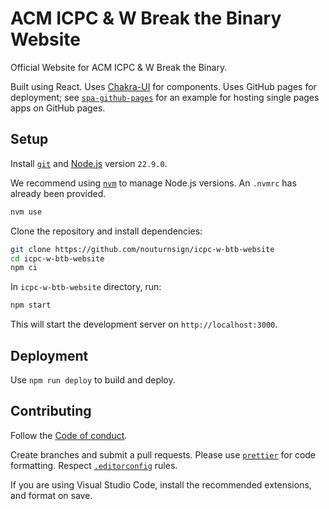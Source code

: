 # ACM ICPC & W Break the Binary Website

Official Website for ACM ICPC & W Break the Binary.

Built using React. Uses [Chakra-UI](https://chakra-ui.com/) for components. Uses
GitHub pages for deployment; see
[`spa-github-pages`](https://github.com/rafgraph/spa-github-pages/tree/gh-pages)
for an example for hosting single pages apps on GitHub pages.

## Setup

Install [`git`](https://git-scm.com/downloads) and
[Node.js](https://nodejs.org/en) version `22.9.0`.

We recommend using [`nvm`](https://github.com/nvm-sh/nvm) to manage Node.js
versions. An `.nvmrc` has already been provided.

```sh
nvm use
```

Clone the repository and install dependencies:

```sh
git clone https://github.com/nouturnsign/icpc-w-btb-website
cd icpc-w-btb-website
npm ci
```

In `icpc-w-btb-website` directory, run:

```sh
npm start
```

This will start the development server on `http://localhost:3000`.

## Deployment

Use `npm run deploy` to build and deploy.

## Contributing

Follow the [Code of conduct](/CODE_OF_CONDUCT.md).

Create branches and submit a pull requests. Please use
[`prettier`](https://prettier.io/) for code formatting. Respect
[`.editorconfig`](https://editorconfig.org/) rules.

If you are using Visual Studio Code, install the recommended extensions, and
format on save.
